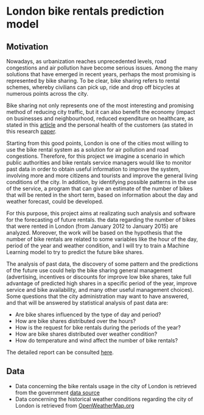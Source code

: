 # London bike rentals prediction model

## Motivation
Nowadays, as urbanization reaches unprecedented levels, road congestions and air pollution have become serious issues. Among the many solutions that have emerged in recent years, perhaps the most promising is represented by bike sharing. To be clear, bike sharing refers to rental schemes, whereby civilians can pick up, ride and drop off bicycles at numerous points across the city.

Bike sharing not only represents one of the most interesting and promising method of reducing city traffic, but it can also benefit the economy (impact on businesses and neighbourhood, reduced expenditure on healthcare, as stated in this [article](https://medium.com/urbansharing/the-economic-benefits-of-bike-sharing-f69c230e5a9d) and the personal health of the customers (as stated in this research [paper](https://www.sciencedirect.com/science/article/pii/S0160412017321566).

Starting from this good points, London is one of the cities most willing to use the bike rental system as a solution for air pollution and road congestions. Therefore, for this project we imagine a scenario in which public authorities and bike rentals service managers would like to monitor past data in order to obtain useful information to improve the system, involving more and more citizens and tourists and improve the general living conditions of the city. In addition, by identifying possible patterns in the use of the service, a program that can give an estimate of the number of bikes that will be rented in the short term, based on information about the day and weather forecast, could be developed.

For this purpose, this project aims at realizating such analysis and software for the forecasting of future rentals. the data regarding the number of bikes that were rented in London (from January 2012 to January 2015) are analyzed. Moreover, the work will be based on the hypothesis that the number of bike rentals are related to some variables like the hour of the day, period of the year and weather condition, and I will try to train a Machine Learning model to try to predict the future bike shares.

The analysis of past data, the discovery of some pattern and the predictions of the future use could help the bike sharing general management (advertising, incentives or discounts for improve low bike shares, take full advantage of predicted high shares in a specific period of the year, improve service and bike availability, and many other useful management choices). Some questions that the city administration may want to have answered, and that will be answered by statistical analysis of past data are:
- Are bike shares influenced by the type of day and period?
- How are bike shares distributed over the hours?
- How is the request for bike rentals during the periods of the year?
- How are bike shares distributed over weather condition?
- How do temperature and wind affect the number of bike rentals?

The detailed report can be consulted [here](Project_Report.pdf).

## Data
- Data concerning the bike rentals usage in the city of London is retrieved from the government [data source](https://cycling.data.tfl.gov.uk)
- Data concerning the historical weather conditions regarding the city of London is retrieved from [OpenWeatherMap.org](https://openweathermap.org/history-bulk)



